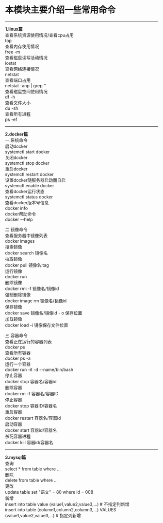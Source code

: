 # 本模块主要介绍一些常用命令  

---
**1.linux篇**  
  查看系统资源使用情况/查看cpu占用  
  top  
  查看内存使用情况  
  free -m  
  查看磁盘读写活动情况  
  iostat  
  查看网络连接情况  
  netstat  
  查看端口占用  
  netstat -anp | grep ''  
  查看磁盘空间使用情况  
  df -h  
  查看文件大小  
  du -sh  
  查看所有进程  
  ps -ef  

---
**2.docker篇**  
  一.系统命令  
  启动docker  
  systemctl start docker  
  关闭docker  
  systemctl stop docker  
  重启docker  
  systemctl restart docker  
  设置docker随服务器启动而自启  
  systemctl enable docker  
  查看docker运行状态  
  systemctl status docker  
  查看docker版本号信息  
  docker info  
  docker帮助命令  
  docker --help  
    
  二.镜像命令  
  查看服务器中镜像列表  
  docker images  
  搜索镜像  
  docker search 镜像名  
  拉取镜像  
  docker pull 镜像名:tag  
  运行镜像  
  docker run  
  删除镜像  
  docker rmi -f 镜像名/镜像id  
  强制删除镜像  
  docker image rm 镜像名/镜像id  
  保存镜像  
  docker save 镜像名/镜像id - o 保存位置  
  加载镜像  
  docker load -i 镜像保存文件位置  
  
  三.容器命令  
  查看正在运行的容器列表  
  docker ps  
  查看所有容器  
  docker ps -a  
  运行一个容器  
  docker run -it -d --name/bin/bash  
  停止容器  
  docker stop 容器名/容器id  
  删除容器  
  docker rm -f 容器名/容器ID  
  停止容器  
  docker stop 容器ID/容器名  
  重启容器  
  docker restart 容器名/容器id  
  启动容器  
  docker start 容器id/容器名  
  杀死容器进程  
  docker kill 容器id/容器名  

---
**3.mysql篇**  
  查询  
  select * from table where ...  
  删除  
  delete from table where ...  
  更改  
  update table set "语文" = 80 where id = 008  
  新增  
  insert into table value (value1,value2,value3,...) # 不指定列新增  
  insert into table (column1,column2,column3,...) VALUES (value1,value2,value3,...)  # 指定列新增  
  
  
  